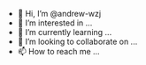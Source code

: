 - 👋 Hi, I’m @andrew-wzj
- 👀 I’m interested in ...
- 🌱 I’m currently learning ...
- 💞️ I’m looking to collaborate on ...
- 📫 How to reach me ...

<!---
andrew-wzj/andrew-wzj is a ✨ special ✨ repository because its `README.md` (this file) appears on your GitHub profile.
You can click the Preview link to take a look at your changes.
--->

